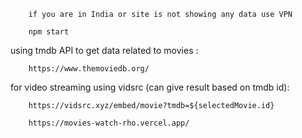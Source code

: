 ```
    if you are in India or site is not showing any data use VPN
```
```
    npm start
```

using tmdb API to get data related to movies  : 
```
    https://www.themoviedb.org/
```

for video streaming using vidsrc (can give result based on tmdb id):
```
    https://vidsrc.xyz/embed/movie?tmdb=${selectedMovie.id}
```

```
    https://movies-watch-rho.vercel.app/
```
